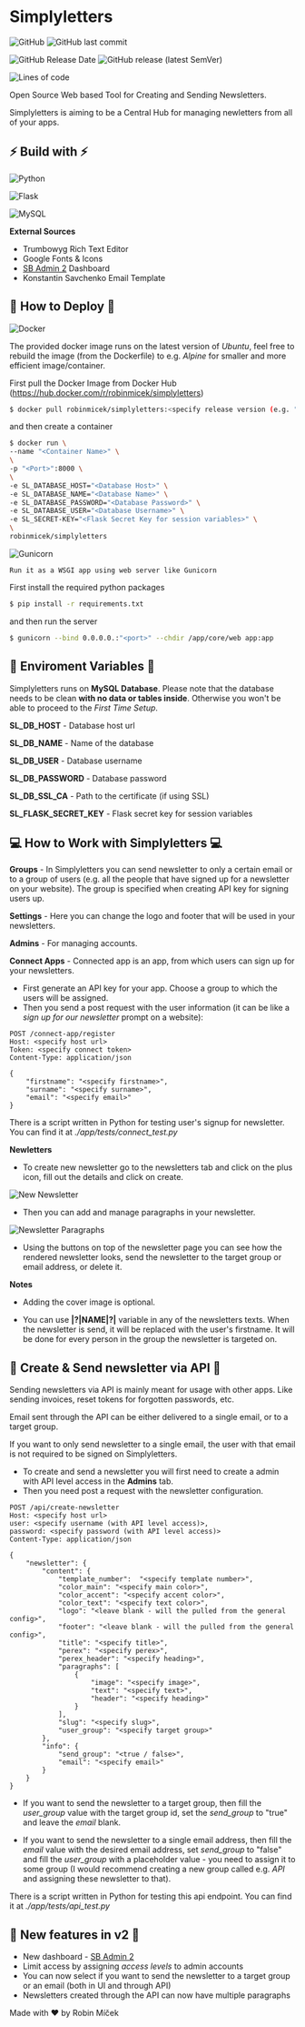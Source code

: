 # Simplyletters

![GitHub](https://img.shields.io/github/license/robinmicek/Simplyletters)
![GitHub last commit](https://img.shields.io/github/last-commit/robinmicek/simplyletters)

![GitHub Release Date](https://img.shields.io/github/release-date/robinmicek/simplyletters)
![GitHub release (latest SemVer)](https://img.shields.io/github/v/release/robinmicek/simplyletters)

![Lines of code](https://img.shields.io/tokei/lines/github/robinmicek/simplyletters)

Open Source Web based Tool for Creating and Sending Newsletters.

Simplyletters is aiming to be a Central Hub for managing newletters from all of your apps.


## ⚡ Build with ⚡
![Python](https://img.shields.io/badge/python-3670A0?style=for-the-badge&logo=python&logoColor=ffdd54)

![Flask](https://img.shields.io/badge/flask-%23000.svg?style=for-the-badge&logo=flask&logoColor=white)

![MySQL](https://img.shields.io/badge/mysql-%2300f.svg?style=for-the-badge&logo=mysql&logoColor=white)

**External Sources**

* Trumbowyg Rich Text Editor
* Google Fonts & Icons
* [SB Admin 2](https://github.com/StartBootstrap/startbootstrap-sb-admin-2) Dashboard
* Konstantin Savchenko Email Template



## 🔌 How to Deploy 🔌
![Docker](https://img.shields.io/badge/docker-%230db7ed.svg?style=for-the-badge&logo=docker&logoColor=white)

The provided docker image runs on the latest version of _Ubuntu_, feel free to 
rebuild the image (from the Dockerfile) to e.g. _Alpine_ for smaller and more efficient image/container. 

First pull the Docker Image from Docker Hub (https://hub.docker.com/r/robinmicek/simplyletters)
```bash
$ docker pull robinmicek/simplyletters:<specify release version (e.g. "v2.0")>
```
and then create a container
```bash
$ docker run \
--name "<Container Name>" \
\
-p "<Port>":8000 \
\
-e SL_DATABASE_HOST="<Database Host>" \
-e SL_DATABASE_NAME="<Database Name>" \
-e SL_DATABASE_PASSWORD="<Database Password>" \
-e SL_DATABASE_USER="<Database Username>" \
-e SL_SECRET-KEY="<Flask Secret Key for session variables>" \
\
robinmicek/simplyletters
```


![Gunicorn](https://img.shields.io/badge/gunicorn-%298729.svg?style=for-the-badge&logo=gunicorn&logoColor=white)

    Run it as a WSGI app using web server like Gunicorn

First install the required python packages
```bash
$ pip install -r requirements.txt
``` 
and then run the server

```bash
$ gunicorn --bind 0.0.0.0.:"<port>" --chdir /app/core/web app:app
```



## 🔐 Enviroment Variables 🔐
Simplyletters runs on **MySQL Database**. Please note that the database needs to be clean **with no data or tables inside**. Otherwise you won't be able to proceed to the *First Time Setup*.

**SL_DB_HOST** - Database host url

**SL_DB_NAME** - Name of the database

**SL_DB_USER** - Database username

**SL_DB_PASSWORD** - Database password

**SL_DB_SSL_CA** - Path to the certificate (if using SSL)

**SL_FLASK_SECRET_KEY** - Flask secret key for session variables



## 💻 How to Work with Simplyletters 💻

**Groups** - In Simplyletters you can send newsletter to only a certain email or to a group of users (e.g. all the people that have signed up for a newsletter on your website). The group is specified when creating API key for signing users up.

**Settings** - Here you can change the logo and footer that will be used in your newsletters.

**Admins** - For managing accounts.

**Connect Apps** - Connected app is an app, from which users can sign up for your newsletters.
* First generate an API key for your app. Choose a group to which the users will be assigned.
* Then you send a post request with the user information (it can be like a *sign up for our newsletter* prompt on a website):

```
POST /connect-app/register
Host: <specify host url>
Token: <specify connect token>
Content-Type: application/json

{
    "firstname": "<specify firstname>",
    "surname": "<specify surname>",
    "email": "<specify email>"
}
```

There is a script written in Python for testing user's signup for newsletter. You can find it at *./app/tests/connect_test.py*

**Newletters**
* To create new newsletter go to the newsletters tab and click on the plus icon, fill out the details and click on create.

![New Newsletter](/img/newsletter-new.png)

* Then you can add and manage paragraphs in your newsletter. 

![Newsletter Paragraphs](/img/newsletter-paragraphs.png)

* Using the buttons on top of the newsletter page you can see how the rendered newsletter looks, send the newsletter to the target group or email address, or delete it.

**Notes**

* Adding the cover image is optional.

* You can use **|?|NAME|?|** variable in any of the newsletters texts. When the newsletter is send, it will be replaced with the user's firstname. It will be done for every person in the group the newsletter is targeted on.



## 📲 Create & Send newsletter via API 📲

Sending newsletters via API is mainly meant for usage with other apps. Like sending invoices, reset tokens for forgotten passwords, etc. 

Email sent through the API can be either delivered to a single email, or to a target group.

If you want to only send newsletter to a single email, the user with that email is not required to be signed on Simplyletters.

* To create and send a newsletter you will first need to create a admin with API level access in the **Admins** tab. 
* Then you need post a request with the newsletter configuration. 

```
POST /api/create-newsletter
Host: <specify host url>
user: <specify username (with API level access)>,
password: <specify password (with API level access)>
Content-Type: application/json

{
    "newsletter": {
        "content": {
            "template_number":  "<specify template number>",
            "color_main": "<specify main color>",
            "color_accent": "<specify accent color>", 
            "color_text": "<specify text color>",
            "logo": "<leave blank - will the pulled from the general config>",
            "footer": "<leave blank - will the pulled from the general config>", 
            "title": "<specify title>", 
            "perex": "<specify perex>", 
            "perex_header": "<specify heading>",
            "paragraphs": [
                {
                    "image": "<specify image>",
                    "text": "<specify text>",
                    "header": "<specify heading>"
                }
            ],
            "slug": "<specify slug>", 
            "user_group": "<specify target group>"
        },
        "info": {
            "send_group": "<true / false>",
            "email": "<specify email>"
        }
    }
}
```

*  If you want to send the newsletter to a target group, then fill the _user_group_ value with the target group id, set the _send_group_ to "true" and leave the _email_ blank.

*  If you want to send the newsletter to a single email address, then fill the _email_ value with the desired email address, set _send_group_ to "false" and fill the _user_group_ with a placeholder value - you need to assign it to some group (I would recommend creating a new group called e.g. _API_ and assigning these newsletter to that).


There is a script written in Python for testing this api endpoint. You can find it at *./app/tests/api_test.py*



## 📣 New features in v2 📣

* New dashboard - [SB Admin 2](https://github.com/StartBootstrap/startbootstrap-sb-admin-2)
* Limit access by assigning _access levels_ to admin accounts
* You can now select if you want to send the newsletter to a target group or an email (both in UI and through API)
* Newsletters created through the API can now have multiple paragraphs


Made with ❤ by Robin Míček
